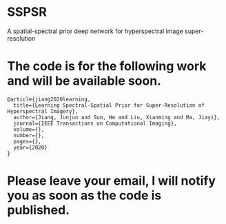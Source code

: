# SSPSR
A spatial-spectral prior deep network for hyperspectral image super-resolution

# The code is for the following work and will be available soon.

```
@article{jiang2020learning,
  title={Learning Spectral-Spatial Prior for Super-Resolution of Hyperspectral Imagery},
  author={Jiang, Junjun and Sun, He and Liu, Xianming and Ma, Jiayi},
  journal={IEEE Transactions on Computational Imaging},
  volume={},
  number={},
  pages={},
  year={2020}
}
```
# Please leave your email, I will notify you as soon as the code is published.
